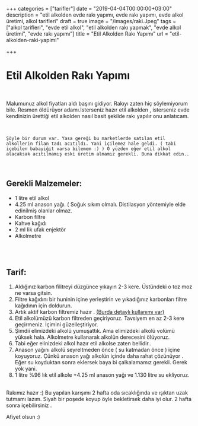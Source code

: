 +++
categories = ["tarifler"]
date = "2019-04-04T00:00:00+03:00"
description = "etil alkolden evde rakı yapımı, evde rakı yapımı, evde alkol üretimi, alkol tarifleri"
draft = true
image = "/images/raki.Jpeg"
tags = ["alkol tarifleri", "evde etil alkol", "etil alkolden rakı  yapmak", "evde alkol üretimi", "evde rakı yapımı"]
title = "Etil Alkolden Rakı Yapımı"
url = "etil-alkolden-raki-yapimi"

+++
# Etil Alkolden Rakı Yapımı

<br>

  Malumunuz alkol fiyatları aldı başını gidiyor. Rakıyı zaten hiç söylemiyorum bile. Resmen öldürüyor adamı.İsterseniz hazır etil alkolden , isterseniz evde kendinizin ürettiği etil alkolden nasıl basit şekilde rakı yapılır onu anlatıcam.

 <br>

    Şöyle bir durum var. Yasa gereği bu marketlerde satılan etil alkollerin filan tadı acıtıldı. Yani içilemez hale geldi. ( tabi içebilen babayiğit varsa bilemem :) ) O yüzden eğer etil alkol alacaksak acıtılmamış eski üretim almamız gerekli. Buna dikkat edin..

<br>

## Gerekli Malzemeler:

* 1 litre etil alkol
* 4.25 ml anason yağı. ( Soğuk sıkım olmalı. Distilasyon yöntemiyle elde edinilmiş olanlar olmaz.
* Karbon filtre 
* Kahve kağıdı
* 2 ml lik ufak enjektör
* Alkolmetre

<br> <br>

##    Tarif:

1. Aldığınız karbon filitreyi düzgünce yıkayın 2-3 kere. Üstündeki o toz moz ne varsa gitsin.
2. Filtre kağıdını bir huninin içine yerleştirin ve yıkadığınız karbonları filtre kağıdının için doldurun.
3. Artık aktif karbon filtremiz hazır . [(Burda detaylı kullanımı var)](https://evdealkol.com/alkol-aktif-karbon-kullanimi/)
4. Etil alkolümüzü karbon filtreden geçiriyoruz. Tavsiyem en az 2-3 kere geçirmeniz. İçimini güzelleştiriyor. 
5. Şimdii elimizdeki alkolü yumuşattık. Ama elimizdeki alkolü volümü yüksek hala. Alkolmetre kullanarak alkolün derecesini ölüyoruz.
6. Tabi eğer elinizdeki alkol hazır etil alkolse zaten bellidir..
7. Anason yağını alkolü seyreltmeden önce ( su katmadan önce ) içine koyuyoruz. Çünkü anason yağı alkolün içinde daha rahat çözünüyor . Eğer su koyduktan sonra eklersek baya bi çalkalamamız gerekli. Gerek yok yani.
8. 1 litre %96 lık etil alkole  +4.25 ml anason yağı  ve 1.130 litre su ekliyoruz.<br><br>

Rakımız hazır :)  Bu yapılan karışımı 2 hafta oda sıcaklığında ve ışıktan uzak tutmamı lazım. Siyah bir poşede koyup öyle bekletirsek daha iyi olur.  2 hafta sonra içebilirsiniz .

Afiyet olsun :)